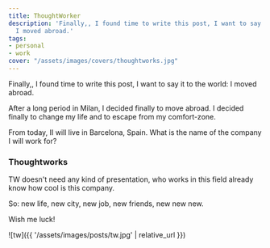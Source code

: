 ```yaml
---
title: ThoughtWorker
description: 'Finally,, I found time to write this post, I want to say it to the world:
  I moved abroad.'
tags:
- personal
- work
cover: "/assets/images/covers/thoughtworks.jpg"
---
```



Finally,, I found time to write this post, I want to say it to the world: I moved abroad.

After a long period in Milan, I decided finally to move abroad. I decided finally to change my life and to escape from my comfort-zone.

From today, II will live in Barcelona, Spain. What is the name of the company I will work for?

### Thoughtworks

TW doesn't need any kind of presentation, who works in this field already know how cool is this company.

So: new life, new city, new job, new friends, new new new.

Wish me luck!

![tw]({{ '/assets/images/posts/tw.jpg' | relative_url }})
